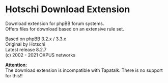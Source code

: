 # Hotschi Download Extension

Download extension for phpBB forum systems.<br />
Offers files for download based on an extensive rule set.

Based on phpBB 3.2.x / 3.3.x<br />
Original by Hotschi<br />
Latest release 8.2.7<br />
(c) 2002 - 2021 OXPUS networks


**Attention:**<br />
The download extension is incompatible with Tapatalk. There is no support for this!!
